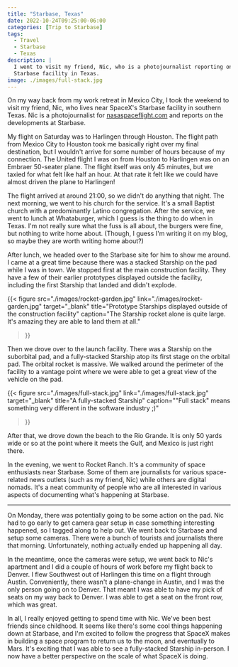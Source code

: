 ```yaml
---
title: "Starbase, Texas"
date: 2022-10-24T09:25:00-06:00
categories: [Trip to Starbase]
tags:
  - Travel
  - Starbase
  - Texas
description: |
  I went to visit my friend, Nic, who is a photojournalist reporting on SpaceX's
  Starbase facility in Texas.
image: ./images/full-stack.jpg
---
```


On my way back from my work retreat in Mexico City, I took the weekend to visit
my friend, Nic, who lives near SpaceX's Starbase facility in southern Texas. Nic
is a photojournalist for [nasaspaceflight.com](https://nasaspaceflight.com) and
reports on the developments at Starbase.

My flight on Saturday was to Harlingen through Houston. The flight path from
Mexico City to Houston took me basically right over my final destination, but I
wouldn't arrive for some number of hours because of my connection. The United
flight I was on from Houston to Harlingen was on an Embraer 50-seater plane. The
flight itself was only 45 minutes, but we taxied for what felt like half an
hour. At that rate it felt like we could have almost driven the plane to
Harlingen!

The flight arrived at around 21:00, so we didn't do anything that night. The
next morning, we went to his church for the service. It's a small Baptist church
with a predominantly Latino congregation. After the service, we went to lunch at
Whataburger, which I guess is the thing to do when in Texas. I'm not really sure
what the fuss is all about, the burgers were fine, but nothing to write home
about. (Though, I guess I'm writing it on my blog, so maybe they are worth
writing home about?)

After lunch, we headed over to the Starbase site for him to show me around. I
came at a great time because there was a stacked Starship on the pad while I was
in town. We stopped first at the main construction facility. They have a few of
their earlier prototypes displayed outside the facility, including the first
Starship that landed and didn't explode.

{{< figure
      src="./images/rocket-garden.jpg"
      link="./images/rocket-garden.jpg"
      target="_blank"
      title="Prototype Starships displayed outside of the construction facility"
      caption="The Starship rocket alone is quite large. It's amazing they are able to land them at all."
>}}

Then we drove over to the launch facility. There was a Starship on the
suborbital pad, and a fully-stacked Starship atop its first stage on the orbital
pad. The orbital rocket is massive. We walked around the perimeter of the
facility to a vantage point where we were able to get a great view of the
vehicle on the pad.

{{< figure
      src="./images/full-stack.jpg"
      link="./images/full-stack.jpg"
      target="_blank"
      title="A fully-stacked Starship"
      caption="\"Full stack\" means something very different in the software industry ;)"
>}}

After that, we drove down the beach to the Rio Grande. It is only 50 yards wide
or so at the point where it meets the Gulf, and Mexico is just right there.

In the evening, we went to Rocket Ranch. It's a community of space enthusiasts
near Starbase. Some of them are journalists for various space-related news
outlets (such as my friend, Nic) while others are digital nomads. It's a neat
community of people who are all interested in various aspects of documenting
what's happening at Starbase.

------

On Monday, there was potentially going to be some action on the pad. Nic had to
go early to get camera gear setup in case something interesting happened, so I
tagged along to help out. We went back to Starbase and setup some cameras. There
were a bunch of tourists and journalists there that morning. Unfortunately,
nothing actually ended up happening all day.

In the meantime, once the cameras were setup, we went back to Nic's apartment
and I did a couple of hours of work before my flight back to Denver. I flew
Southwest out of Harlingen this time on a flight through Austin. Conveniently,
there wasn't a plane-change in Austin, and I was the only person going on to
Denver. That meant I was able to have my pick of seats on my way back to Denver.
I was able to get a seat on the front row, which was great.

In all, I really enjoyed getting to spend time with Nic. We've been best friends
since childhood. It seems like there's some cool things happening down at
Starbase, and I'm excited to follow the progress that SpaceX makes in building a
space program to return us to the moon, and eventually to Mars. It's exciting
that I was able to see a fully-stacked Starship in-person. I now have a better
perspective on the scale of what SpaceX is doing.

